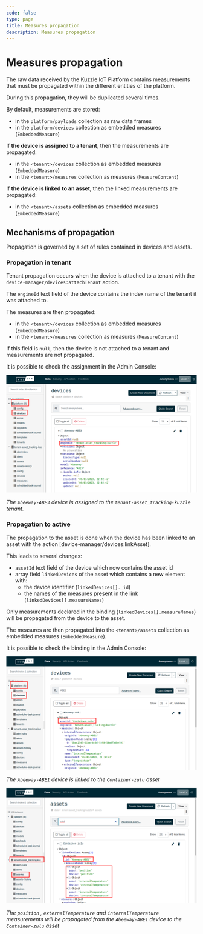```yaml
---
code: false
type: page
title: Measures propagation
description: Measures propagation
---
```


# Measures propagation

The raw data received by the Kuzzle IoT Platform contains measurements that must be propagated within the different entities of the platform.

During this propagation, they will be duplicated several times.

By default, measurements are stored:

- in the `platform/payloads` collection as raw data frames
- in the `platform/devices` collection as embedded measures (`EmbeddedMeasure`)

If **the device is assigned to a tenant**, then the measurements are propagated:

- in the `<tenant>/devices` collection as embedded measures (`EmbeddedMeasure`)
- in the `<tenant>/measures` collection as measures (`MeasureContent`)

If **the device is linked to an asset**, then the linked measurements are propagated:

- in the `<tenant>/assets` collection as embedded measures (`EmbeddedMeasure`)

## Mechanisms of propagation

Propagation is governed by a set of rules contained in devices and assets.

### Propagation in tenant

Tenant propagation occurs when the device is attached to a tenant with the `device-manager/devices:attachTenant` action.

The `engineId` text field of the device contains the index name of the tenant it was attached to.

The measures are then propagated:

- in the `<tenant>/devices` collection as embedded measures (`EmbeddedMeasure`)
- in the `<tenant>/measures` collection as measures (`MeasureContent`)

If this field is `null`, then the device is not attached to a tenant and measurements are not propagated.

It is possible to check the assignment in the Admin Console:

![Tenant Propagation](./tenant-propagation.png)

_The `Abeeway-ABE3` device is assigned to the `tenant-asset_tracking-kuzzle` tenant._

### Propagation to active

The propagation to the asset is done when the device has been linked to an asset with the action [device-manager/devices:linkAsset].

This leads to several changes:

- `assetId` text field of the device which now contains the asset id
- array field `linkedDevices` of the asset which contains a new element with:
  - the device identifier (`linkedDevices[]._id`)
  - the names of the measures present in the link (`linkedDevices[].measureNames`)

Only measurements declared in the binding (`linkedDevices[].measureNames`) will be propagated from the device to the asset.

The measures are then propagated into the `<tenant>/assets` collection as embedded measures (`EmbeddedMeasure`).

It is possible to check the binding in the Admin Console:

![Linked Asset](./linked-asset.png)

_The `Abeeway-ABE1` device is linked to the `Container-zulu` asset_

![Linked Measures](./linked-measures.png)

_The `position` , `externalTemperature` and `internalTemperature` measurements will be propagated from the `Abeeway-ABE1` device to the `Container-zulu` asset_
